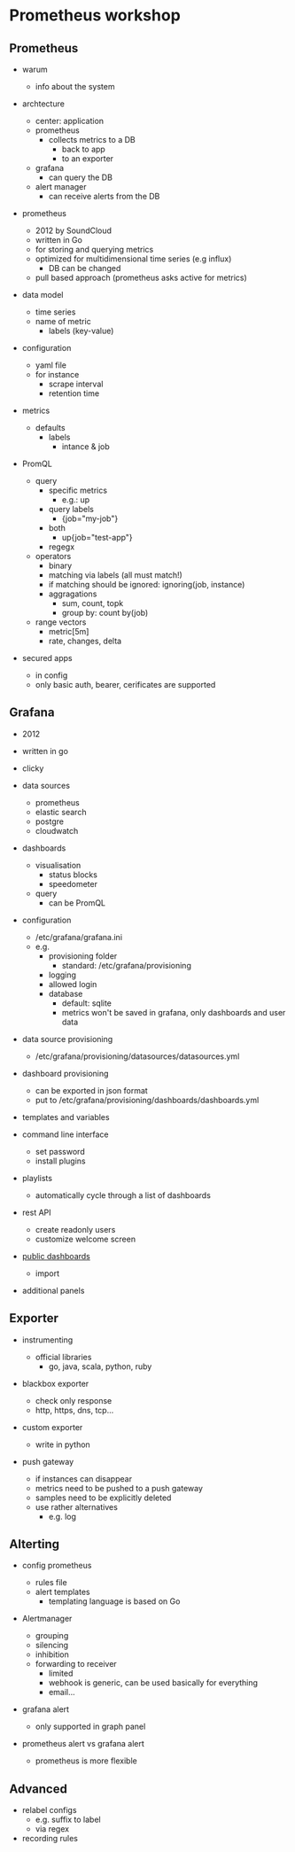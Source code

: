# Prometheus workshop

## Prometheus

- warum
  - info about the system
- archtecture
  - center: application
  - prometheus
    - collects metrics to a DB
      - back to app
      - to an exporter
  - grafana
    - can query the DB
  - alert manager
    - can receive alerts from the DB

- prometheus
  - 2012 by SoundCloud
  - written in Go
  - for storing and querying metrics
  - optimized for multidimensional time series (e.g influx)
    - DB can be changed
  - pull based approach (prometheus asks active for metrics)

- data model
  - time series
  - name of metric
    - labels (key-value)

- configuration
  - yaml file
  - for instance
    - scrape interval
    - retention time

- metrics
  - defaults
    - labels
      - intance & job

- PromQL
  - query
    - specific metrics
      - e.g.: up
    - query labels
      - {job="my-job"}
    - both
      - up{job="test-app"}
    - regegx
  - operators
    - binary
    - matching via labels (all must match!)
    - if matching should be ignored: ignoring(job, instance)
    - aggragations
      - sum, count, topk
      - group by: count by(job)
  - range vectors
    - metric[5m]
    - rate, changes, delta

- secured apps
  - in config
  - only basic auth, bearer, cerificates are supported

## Grafana

- 2012
- written in go
- clicky

- data sources
  - prometheus
  - elastic search
  - postgre
  - cloudwatch

- dashboards
  - visualisation
    - status blocks
    - speedometer
  - query
    - can be PromQL

- configuration
  - /etc/grafana/grafana.ini
  - e.g.
    - provisioning folder
      - standard: /etc/grafana/provisioning
    - logging
    - allowed login
    - database
      - default: sqlite
      - metrics won't be saved in grafana, only dashboards and user data

- data source provisioning
  - /etc/grafana/provisioning/datasources/datasources.yml
- dashboard provisioning
  - can be exported in json format
  - put to /etc/grafana/provisioning/dashboards/dashboards.yml

- templates and variables
- command line interface
  - set password
  - install plugins

- playlists
  - automatically cycle through a list of dashboards
- rest API
  - create readonly users
  - customize welcome screen
- [public dashboards](https://grafana.com/grafana/dashboards)
  - import
- additional panels

## Exporter

- instrumenting
  - official libraries
    - go, java, scala, python, ruby

- blackbox exporter
  - check only response
  - http, https, dns, tcp...

- custom exporter
  - write in python

- push gateway
  - if instances can disappear
  - metrics need to be pushed to a push gateway
  - samples need to be explicitly deleted
  - use rather alternatives
    - e.g. log

## Alterting

- config prometheus
  - rules file
  - alert templates
    - templating language is based on Go

- Alertmanager
  - grouping
  - silencing
  - inhibition
  - forwarding to receiver
    - limited
    - webhook is generic, can be used basically for everything
    - email...

- grafana alert
  - only supported in graph panel

- prometheus alert vs grafana alert
  - prometheus is more flexible

## Advanced

- relabel configs
  - e.g. suffix to label
  - via regex
- recording rules
